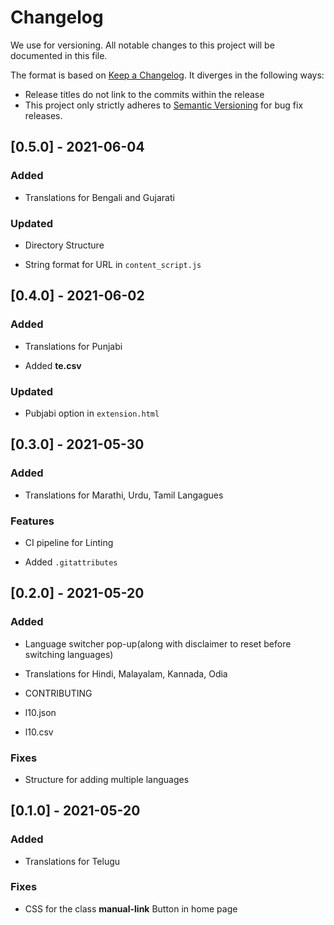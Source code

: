 # Changelog

We use for versioning.
All notable changes to this project will be documented in this file.

The format is based on [Keep a Changelog](https://keepachangelog.com/en/1.0.0/). It diverges in the following ways:

- Release titles do not link to the commits within the release
- This project only strictly adheres to [Semantic Versioning](https://semver.org/spec/v2.0.0.html) for bug fix releases.

## [0.5.0] - 2021-06-04

### Added

- Translations for Bengali and Gujarati

### Updated

- Directory Structure

- String format for URL in `content_script.js`

## [0.4.0] - 2021-06-02

### Added

- Translations for Punjabi

- Added **te.csv**

### Updated

- Pubjabi option in `extension.html`

## [0.3.0] - 2021-05-30

### Added

- Translations for Marathi, Urdu, Tamil Langagues

### Features

- CI pipeline for Linting

- Added `.gitattributes`

## [0.2.0] - 2021-05-20

### Added

- Language switcher pop-up(along with disclaimer to reset before switching languages)

- Translations for Hindi, Malayalam, Kannada, Odia

- CONTRIBUTING

- l10.json

- l10.csv

### Fixes

- Structure for adding multiple languages

## [0.1.0] - 2021-05-20

### Added

- Translations for Telugu

### Fixes

- CSS for the class **manual-link** Button in home page
